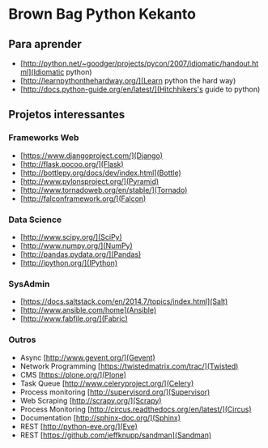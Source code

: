 # Brown Bag Python Kekanto

## Para aprender

- [http://python.net/~goodger/projects/pycon/2007/idiomatic/handout.html](Idiomatic python)
- [http://learnpythonthehardway.org/](Learn python the hard way)
- [http://docs.python-guide.org/en/latest/](Hitchhikers's guide to python)

## Projetos interessantes

### Frameworks Web
- [https://www.djangoproject.com/](Django)
- [http://flask.pocoo.org/](Flask)
- [http://bottlepy.org/docs/dev/index.html](Bottle)
- [http://www.pylonsproject.org/](Pyramid)
- [http://www.tornadoweb.org/en/stable/](Tornado)
- [http://falconframework.org/](Falcon)

### Data Science
- [http://www.scipy.org/](SciPy)
- [http://www.numpy.org/](NumPy)
- [http://pandas.pydata.org/](Pandas)
- [http://ipython.org/](IPython)

### SysAdmin
- [https://docs.saltstack.com/en/2014.7/topics/index.html](Salt)
- [http://www.ansible.com/home](Ansible)
- [http://www.fabfile.org/](Fabric)

### Outros
- Async [http://www.gevent.org/](Gevent)
- Network Programming [https://twistedmatrix.com/trac/](Twisted)
- CMS [https://plone.org/](Plone)
- Task Queue [http://www.celeryproject.org/](Celery)
- Process monitoring [http://supervisord.org/](Supervisor)
- Web Scraping [http://scrapy.org/](Scrapy)
- Process Monitoring [http://circus.readthedocs.org/en/latest/](Circus)
- Documentation [http://sphinx-doc.org/](Sphinx)
- REST [http://python-eve.org/](Eve)
- REST [https://github.com/jeffknupp/sandman](Sandman)
